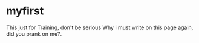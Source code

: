 # myfirst
This just for Training, don't be serious
Why i must write on this page again, did you prank on me?.
